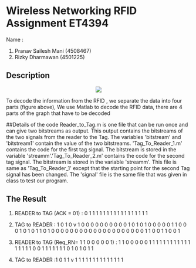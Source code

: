 

# Wireless Networking RFID Assignment ET4394
Name : 
1. Pranav Sailesh Mani (4508467)
2. Rizky Dharmawan (4501225)


## Description 

<p align="center">
<img src="https://cloud.githubusercontent.com/assets/17114181/14053359/fe9468d6-f2d0-11e5-8b24-3182c353abcb.jpg">
</p>

To decode the information from the RFID , we separate the data into four parts (figure above), We use Matlab to decode the RFID data, there are 4 parts of the graph that have to be decoded 

##Details of the code
Reader_to_Tag.m is one file that can be run once and can give two bitstreams as output. This output contains the bitstreams of the two signals from the reader to the Tag. The variables 'bitstream' and 'bitstream1' contain the value of the two bitstreams. 'Tag_To_Reader_1.m' contains the code for the first tag signal. The bitstream is stored in the variable 'streamm'.'Tag_To_Reader_2.m' contains the code for the second tag signal. The bitstream is stored in the variable 'streamm'. This file is same as 'Tag_To_Reader_1' except that the starting point for the second Tag signal has been changed. The 'signal' file is the same file that was given in class to test our program.

## The Result 
1. READER  to TAG (ACK = 01)	:  0	1	1	1	1	1	1	1	1	1	1	1	1	1	1	1	1	1


2. TAG to READER	 : 1	0	1	0	v	1	0	0	0	0	0	0	0	0	0	0	1	0	1	0	1	0	0	0	0	0	1	1	0	0	0	1	0	1	0	1	1	0	1	0	0	0	0	0	0	0	0	0	0	0	0	0	0	0	0	0	0	0	0	1	1	0	0	1	1	0	0	1

3.  READER to TAG (Req_RN= 1 1 0 0 0 0 0 1) : 1	1	0	0	0	0	0	1	1	1	1	1	1	1	1	1	1	1	1	1	1	1	1	1	0	0	1	1	1	1	1	1	1	0	1	0	1	0	1	1

	
4. TAG to READER	 :1	0	1	1	v	1	1	1	1	1	1	1	1	1	1	1	1	1	1

